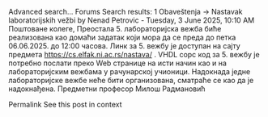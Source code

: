 Advanced search...
Forums
Search results: 1
Obaveštenja -> Nastavak laboratorijskih vežbi
by Nenad Petrovic - Tuesday, 3 June 2025, 10:10 AM
Поштоване колеге,
Преостала 5. лабораторијска вежба биће реализована као домаћи задатак који мора да се преда до петка 06.06.2025. до 12:00 часова. Линк за 5. вежбу је доступан на сајту предмета https://cs.elfak.ni.ac.rs/nastava/ . VHDL сорс код за 5. вежбу је потребно послати преко Web странице на исти начин као и на лабораторијским вежбама у рачунарској учионици.
Надокнада једне лабораторијске вежбе неће бити организована, сматраће се као да је надокнађена.
Предметни професор
Милош Радмановић

Permalink
See this post in context